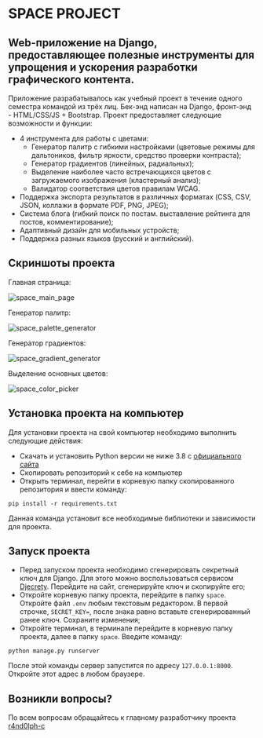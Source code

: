 
# SPACE PROJECT

## Web-приложение на Django, предоставляющее полезные инструменты для упрощения и ускорения разработки графического контента.

Приложение разрабатывалось как учебный проект в течение одного семестра командой из трёх лиц. Бек-энд написан на Django, фронт-энд - HTML/CSS/JS + Bootstrap. Проект предоставляет следующие возможности и функции:
* 4 инструмента для работы с цветами:
  * Генератор палитр с гибкими настройками (цветовые режимы для дальтоников, фильтр яркости, средство проверки контраста);
  * Генератор градиентов (линейных, радиальных);
  * Выделение наиболее часто встречающихся цветов с загружаемого изображения (кластерный анализ);
  * Валидатор соответствия цветов правилам WCAG.
* Поддержка экспорта результатов в различных форматах (CSS, CSV, JSON, коллажи в формате PDF, PNG, JPEG);
* Система блога (гибкий поиск по постам. выставление рейтинга для постов, комментирование);
* Адаптивный дизайн для мобильных устройств;
* Поддержка разных языков (русский и английский).

## Скриншоты проекта

Главная страница:

![space_main_page](https://i.imgur.com/mnSRD3Y.png)

Генератор палитр:

![space_palette_generator](https://imgur.com/AlqcT8i.png)

Генератор градиентов:

![space_gradient_generator](https://imgur.com/DUFEwZD.png)

Выделение основных цветов:

![space_color_picker](https://imgur.com/GG5TqC7.png)

## Установка проекта на компьютер
Для установки проекта на свой компьютер необходимо выполнить следующие действия:
* Скачать и установить Python версии не ниже 3.8 с [официального сайта](https://www.python.org/)
* Скопировать репозиторий к себе на компьютер
* Открыть терминал, перейти в корневую папку скопированного репозитория и ввести команду:
```
pip install -r requirements.txt
```

Данная команда установит все необходимые библиотеки и зависимости для проекта.
  
## Запуск проекта

* Перед запуском проекта необходимо сгенерировать секретный ключ для Django. Для этого можно воспользоваться сервисом [Djecrety](https://djecrety.ir/). Перейдите на сайт, сгенерируйте ключ и скопируйте его;
* Откройте корневую папку проекта, перейдите в папку `space`. Откройте файл `.env` любым текстовым редактором. В первой строчке, `SECRET_KEY=`, после знака равно вставьте сгенерированный ранее ключ. Сохраните изменения;
* Откройте терминал, в терминале перейдите в корневую папку проекта, далее в папку `space`. Введите команду:
```
python manage.py runserver
```
После этой команды сервер запустится по адресу `127.0.0.1:8000`. Откройте этот адрес в любом браузере.


## Возникли вопросы?

По всем вопросам обращайтесь к главному разработчику проекта [r4nd0lph-c](https://github.com/r4nd0lph-c)

